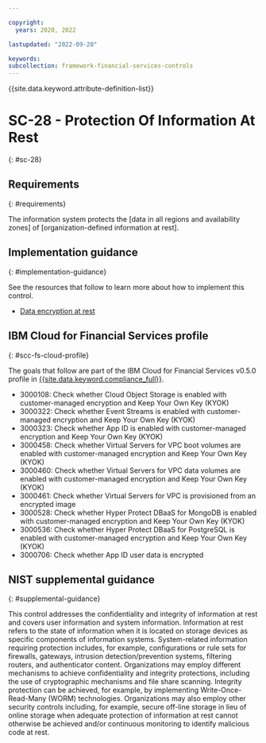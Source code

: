 ```yaml
---

copyright:
  years: 2020, 2022

lastupdated: "2022-09-20"

keywords: 
subcollection: framework-financial-services-controls
---
```


{{site.data.keyword.attribute-definition-list}}

# SC-28 - Protection Of Information At Rest
{: #sc-28}

## Requirements
{: #requirements}

The information system protects the [data in all regions and availability zones] of [organization-defined information at rest].

## Implementation guidance
{: #implementation-guidance}

See the resources that follow to learn more about how to implement this control.

- [Data encryption at rest](/docs/framework-financial-services?topic=framework-financial-services-shared-encryption-at-rest)

## IBM Cloud for Financial Services profile
{: #scc-fs-cloud-profile}

The goals that follow are part of the IBM Cloud for Financial Services v0.5.0 profile in [{{site.data.keyword.compliance_full}}](/docs/security-compliance?topic=security-compliance-getting-started).

- 3000108: Check whether Cloud Object Storage is enabled with customer-managed encryption and Keep Your Own Key (KYOK)
- 3000322: Check whether Event Streams is enabled with customer-managed encryption and Keep Your Own Key (KYOK)
- 3000323: Check whether App ID is enabled with customer-managed encryption and Keep Your Own Key (KYOK)
- 3000458: Check whether Virtual Servers for VPC boot volumes are enabled with customer-managed encryption and Keep Your Own Key (KYOK)
- 3000460: Check whether Virtual Servers for VPC data volumes are enabled with customer-managed encryption and Keep Your Own Key (KYOK)
- 3000461: Check whether Virtual Servers for VPC is provisioned from an encrypted image
- 3000528: Check whether Hyper Protect DBaaS for MongoDB is enabled with customer-managed encryption and Keep Your Own Key (KYOK)
- 3000536: Check whether Hyper Protect DBaaS for PostgreSQL is enabled with customer-managed encryption and Keep Your Own Key (KYOK)
- 3000706: Check whether App ID user data is encrypted

## NIST supplemental guidance
{: #supplemental-guidance}

This control addresses the confidentiality and integrity of information at rest and covers user information and system information. Information at rest refers to the state of information when it is located on storage devices as specific components of information systems. System-related information requiring protection includes, for example, configurations or rule sets for firewalls, gateways, intrusion detection/prevention systems, filtering routers, and authenticator content. Organizations may employ different mechanisms to achieve confidentiality and integrity protections, including the use of cryptographic mechanisms and file share scanning. Integrity protection can be achieved, for example, by implementing Write-Once-Read-Many (WORM) technologies. Organizations may also employ other security controls including, for example, secure off-line storage in lieu of online storage when adequate protection of information at rest cannot otherwise be achieved and/or continuous monitoring to identify malicious code at rest.



